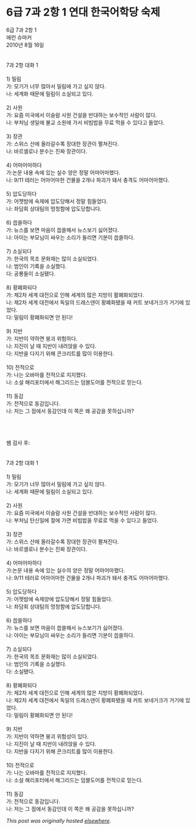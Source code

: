 # 6급 7과 2항 1 연대 한국어학당 숙제

<div>
<p>6&#44553; 7&#44284; 2&#54637; 1<br>&#50528;&#47088; &#49800;&#47560;&#52964;<br>2010&#45380; 8&#50900; 16&#51068;<br><br><br>7&#44284; 2&#54637; &#45824;&#54868; 1<br><br>1) &#48128;&#47548;<br>&#44032;: &#47784;&#44592;&#44032; &#45320;&#47924; &#47566;&#50500;&#49436; &#48128;&#47548;&#50640; &#44032;&#44256; &#49910;&#51648; &#50506;&#45796;.<br>&#45208;: &#49464;&#44228;&#54868; &#46412;&#47928;&#50640; &#48128;&#47548;&#51060; &#49548;&#49892;&#46104;&#44256; &#51080;&#45796;.<br><br>2) &#49324;&#50896;<br>&#44032;: &#50836;&#51608; &#48120;&#44397;&#50640;&#49436; &#51060;&#49836;&#46988; &#49324;&#50896; &#44148;&#49444;&#51012; &#48152;&#45824;&#54616;&#45716; &#48372;&#49688;&#51201;&#51064; &#49324;&#46988;&#51060; &#47566;&#45796;.<br>&#45208;: &#48512;&#52376;&#45784; &#49373;&#51068;&#50640; &#48520;&#44368; &#49548;&#50896;&#50640; &#44032;&#49436; &#48708;&#48724;&#48165;&#51012; &#47924;&#47308; &#47673;&#51012; &#49688; &#51080;&#45796;&#44256; &#46308;&#50632;&#45796;.<br><br>3) &#51109;&#44288;<br>&#44032;: &#49828;&#50948;&#49828; &#49328;&#50640; &#50732;&#46972;&#44040;&#49688;&#47197; &#51109;&#45824;&#54620; &#51109;&#44288;&#51060; &#54204;&#52432;&#51652;&#45796;.<br>&#45208;: &#48148;&#47476;&#49472;&#47196;&#45208; &#48516;&#49688;&#45716; &#51652;&#51676; &#51109;&#44288;&#51060;&#45796;.<br><br>4) &#50612;&#47560;&#50612;&#47560;&#54616;&#45796;<br>&#44032;:&#45436;&#47928; &#45236;&#50857; &#49549;&#50640; &#51080;&#45716; &#49892;&#49688; &#50577;&#51008; &#51221;&#47568; &#50612;&#47560;&#50612;&#47560;&#54664;&#45796;.<br>&#45208;: 9/11 &#53580;&#47084;&#45716; &#50612;&#47560;&#50612;&#47560;&#54620; &#44148;&#47932;&#51012; 2&#44060;&#45208; &#54028;&#44340;&#44032; &#46076;&#49436; &#52649;&#44201;&#46020; &#50612;&#47560;&#50612;&#47560;&#54664;&#45796;.<br><br>5) &#50517;&#46020;&#45817;&#54616;&#45796;<br>&#44032;: &#50612;&#51247;&#48164;&#50640; &#49689;&#51228;&#50640; &#50517;&#46020;&#45817;&#54644;&#49436; &#51221;&#47568; &#55192;&#46308;&#50632;&#45796;.<br>&#45208;: &#51340;&#45812;&#54924; &#49345;&#45824;&#54016;&#51032; &#47693;&#52397;&#54632;&#50640; &#50517;&#46020;&#45817;&#54633;&#45768;&#45796;.<br><br>6) &#50433;&#50424;&#54616;&#45796;<br>&#44032;: &#45684;&#49828;&#47484; &#48372;&#47732; &#47560;&#51020;&#51060; &#50433;&#50424;&#54644;&#49436; &#45684;&#49828;&#48372;&#44592; &#49899;&#50612;&#51276;&#45796;.<br>&#45208;: &#50500;&#51060;&#45716; &#48512;&#47784;&#45784;&#51060; &#49912;&#50864;&#45716; &#49548;&#47532;&#44032; &#46308;&#47532;&#47732; &#44592;&#48516;&#51060; &#50433;&#50424;&#54616;&#45796;.<br><br>7) &#49548;&#49892;&#46104;&#45796;<br>&#44032;: &#54620;&#44397;&#51032; &#47785;&#51312; &#47928;&#54868;&#51116;&#45716; &#47566;&#51060; &#49548;&#49892;&#46104;&#50632;&#45796;.<br>&#45208;: &#48276;&#51064;&#51060; &#44592;&#47197;&#51012; &#49548;&#49892;&#54664;&#45796;.<br>&#45796;: &#44277;&#47329;&#46308;&#51060; &#49548;&#49892;&#46096;&#45796;.<br><br>8) &#54889;&#54224;&#54868;&#46104;&#45796;<br>&#44032;: &#51228;2&#52264; &#49464;&#44228; &#45824;&#51204;&#51004;&#47196; &#51064;&#54644; &#49464;&#44228;&#51032; &#47566;&#51008; &#51648;&#48169;&#51060; &#54876;&#54224;&#54868;&#46104;&#50632;&#45796;.<br>&#45208;: &#51228;2&#52264; &#49464;&#44228; &#45824;&#51204;&#50640;&#49436; &#46021;&#51068;&#51032; &#46300;&#47112;&#49828;&#45940;&#51060; &#54889;&#54224;&#54868;&#46096;&#51012; &#46412; &#52964;&#53944; &#48372;&#45348;&#44144;&#53356;&#44032; &#44144;&#44592;&#50640; &#51080;&#50632;&#45796;.<br>&#45796;: &#48128;&#47548;&#51060; &#54889;&#54224;&#54868;&#46104;&#47732; &#50504; &#46108;&#45796;!<br><br>9) &#51648;&#48152;<br>&#44032;: &#51648;&#48152;&#51060; &#50557;&#54616;&#47732; &#48533;&#44340; &#50948;&#54744;&#54616;&#45796;.<br>&#45208;: &#51648;&#51652;&#51060; &#45216; &#46412; &#51648;&#48152;&#51060; &#45236;&#47140;&#50505;&#51012; &#49688; &#51080;&#45796;.<br>&#45796;: &#51648;&#48152;&#51012; &#45796;&#51648;&#44592; &#50948;&#54644; &#53080;&#53356;&#47532;&#53944;&#47484; &#47566;&#51060; &#51060;&#50857;&#54620;&#45796;.<br><br>10) &#51204;&#51201;&#51004;&#47196;<br>&#44032;: &#45208;&#45716; &#50724;&#48148;&#47560;&#47484; &#51204;&#51201;&#51004;&#47196; &#51648;&#51648;&#54664;&#45796;.<br>&#45208;: &#49548;&#49444; &#54644;&#47532;&#54252;&#53552;&#50640;&#49436; &#54644;&#44536;&#47532;&#46300;&#45716; &#45924;&#48660;&#46020;&#50612;&#47484; &#51204;&#51201;&#51004;&#47196; &#48127;&#45716;&#45796;.<br><br>11) &#46041;&#44048;<br>&#44032;: &#51204;&#51201;&#51004;&#47196; &#46041;&#44048;&#51077;&#45768;&#45796;.<br>&#45208;: &#51200;&#45716; &#44536; &#51216;&#50640;&#49436; &#46041;&#44048;&#51064;&#45936; &#51060; &#51901;&#51008; &#50780; &#44277;&#44048;&#51012; &#47803;&#54616;&#49901;&#45768;&#44620;?</p>
<div><br></div>
<div><br></div>
<div><br></div>
<div>&#49956; &#44160;&#49324; &#54980;:</div>
<div><br></div>
<div><br></div>
<div>7&#44284; 2&#54637; &#45824;&#54868; 1<br><br>1) &#48128;&#47548;<br>&#44032;: &#47784;&#44592;&#44032; &#45320;&#47924; &#47566;&#50500;&#49436; &#48128;&#47548;&#50640; &#44032;&#44256; &#49910;&#51648; &#50506;&#45796;.<br>&#45208;: &#49464;&#44228;&#54868; &#46412;&#47928;&#50640; &#48128;&#47548;&#51060; &#49548;&#49892;&#46104;&#44256; &#51080;&#45796;.<br><br>2) &#49324;&#50896;<br>&#44032;: &#50836;&#51608; &#48120;&#44397;&#50640;&#49436; &#51060;&#49836;&#46988; &#49324;&#50896; &#44148;&#49444;&#51012; &#48152;&#45824;&#54616;&#45716; &#48372;&#49688;&#51201;&#51064; &#49324;&#46988;&#51060; &#47566;&#45796;.<br>&#45208;: &#48512;&#52376;&#45784; &#53444;&#49888;&#51068;&#50640; &#51208;&#50640; &#44032;&#47732; &#48708;&#48724;&#48165;&#51012; &#47924;&#47308;&#47196; &#47673;&#51012; &#49688; &#51080;&#45796;&#44256; &#46308;&#50632;&#45796;.<br><br>3) &#51109;&#44288;<br>&#44032;: &#49828;&#50948;&#49828; &#49328;&#50640; &#50732;&#46972;&#44040;&#49688;&#47197; &#51109;&#45824;&#54620; &#51109;&#44288;&#51060; &#54204;&#52432;&#51652;&#45796;.<br>&#45208;: &#48148;&#47476;&#49472;&#47196;&#45208; &#48516;&#49688;&#45716; &#51652;&#51676; &#51109;&#44288;&#51060;&#45796;.<br><br>4) &#50612;&#47560;&#50612;&#47560;&#54616;&#45796;<br>&#44032;:&#45436;&#47928; &#45236;&#50857; &#49549;&#50640; &#51080;&#45716; &#49892;&#49688;&#51032; &#50577;&#51008; &#51221;&#47568; &#50612;&#47560;&#50612;&#47560;&#54664;&#45796;.<br>&#45208;: 9/11 &#53580;&#47084;&#47196; &#50612;&#47560;&#50612;&#47560;&#54620; &#44148;&#47932;&#51012; 2&#44060;&#45208; &#54028;&#44340;&#44032; &#46076;&#49436; &#52649;&#44201;&#46020; &#50612;&#47560;&#50612;&#47560;&#54664;&#45796;.<br><br>5) &#50517;&#46020;&#45817;&#54616;&#45796;<br>&#44032;: &#50612;&#51247;&#48164;&#50640; &#49689;&#51228;&#50577;&#50640; &#50517;&#46020;&#45817;&#54644;&#49436; &#51221;&#47568; &#55192;&#46308;&#50632;&#45796;.<br>&#45208;: &#51340;&#45812;&#54924; &#49345;&#45824;&#54016;&#51032; &#47693;&#52397;&#54632;&#50640; &#50517;&#46020;&#45817;&#54633;&#45768;&#45796;.<br><br>6) &#50433;&#50424;&#54616;&#45796;<br>&#44032;: &#45684;&#49828;&#47484; &#48372;&#47732; &#47560;&#51020;&#51060; &#50433;&#50424;&#54644;&#49436; &#45684;&#49828;&#48372;&#44592;&#44032; &#49899;&#50612;&#51276;&#45796;.<br>&#45208;: &#50500;&#51060;&#45716; &#48512;&#47784;&#45784;&#51060; &#49912;&#50864;&#45716; &#49548;&#47532;&#44032; &#46308;&#47532;&#47732; &#44592;&#48516;&#51060; &#50433;&#50424;&#54616;&#45796;.<br><br>7) &#49548;&#49892;&#46104;&#45796;<br>&#44032;: &#54620;&#44397;&#51032; &#47785;&#51312; &#47928;&#54868;&#51116;&#45716; &#47566;&#51060; &#49548;&#49892;&#46104;&#50632;&#45796;.<br>&#45208;: &#48276;&#51064;&#51032; &#44592;&#47197;&#51012; &#49548;&#49892;&#54664;&#45796;.<br>&#45796;: &#49548;&#49892;&#46096;&#45796;.<br><br>8) &#54889;&#54224;&#54868;&#46104;&#45796;<br>&#44032;: &#51228;2&#52264; &#49464;&#44228; &#45824;&#51204;&#51004;&#47196; &#51064;&#54644; &#49464;&#44228;&#51032; &#47566;&#51008; &#51648;&#48169;&#51060; &#54889;&#54224;&#54868;&#46104;&#50632;&#45796;.<br>&#45208;: &#51228;2&#52264; &#49464;&#44228; &#45824;&#51204;&#50640;&#49436; &#46021;&#51068;&#51032; &#46300;&#47112;&#49828;&#45940;&#51060; &#54889;&#54224;&#54868;&#46096;&#51012; &#46412; &#52964;&#53944; &#48372;&#45348;&#44144;&#53356;&#44032; &#44144;&#44592;&#50640; &#51080;&#50632;&#45796;.<br>&#45796;: &#48128;&#47548;&#51060; &#54889;&#54224;&#54868;&#46104;&#47732; &#50504; &#46108;&#45796;!<br><br>9) &#51648;&#48152;<br>&#44032;: &#51648;&#48152;&#51060; &#50557;&#54616;&#47732; &#48533;&#44340; &#50948;&#54744;&#49457;&#51060; &#51080;&#45796;.<br>&#45208;: &#51648;&#51652;&#51060; &#45216; &#46412; &#51648;&#48152;&#51060; &#45236;&#47140;&#50505;&#51012; &#49688; &#51080;&#45796;.<br>&#45796;: &#51648;&#48152;&#51012; &#45796;&#51648;&#44592; &#50948;&#54644; &#53080;&#53356;&#47532;&#53944;&#47484; &#47566;&#51060; &#51060;&#50857;&#54620;&#45796;.<br><br>10) &#51204;&#51201;&#51004;&#47196;<br>&#44032;: &#45208;&#45716; &#50724;&#48148;&#47560;&#47484; &#51204;&#51201;&#51004;&#47196; &#51648;&#51648;&#54664;&#45796;.<br>&#45208;: &#49548;&#49444; &#54644;&#47532;&#54252;&#53552;&#50640;&#49436; &#54644;&#44536;&#47532;&#46300;&#45716; &#45924;&#48660;&#46020;&#50612;&#47484; &#51204;&#51201;&#51004;&#47196; &#48127;&#45716;&#45796;.<br><br>11) &#46041;&#44048;<br>&#44032;: &#51204;&#51201;&#51004;&#47196; &#46041;&#44048;&#51077;&#45768;&#45796;.<br>&#45208;: &#51200;&#45716; &#44536; &#51216;&#50640;&#49436; &#46041;&#44048;&#51064;&#45936; &#51060; &#51901;&#51008; &#50780; &#44277;&#44048;&#51012; &#47803;&#54616;&#49901;&#45768;&#44620;?</div>
</div>


*This post was originally hosted [elsewhere](http://planspace.blogspot.com/2010/08/6-7-2-1.html).*

